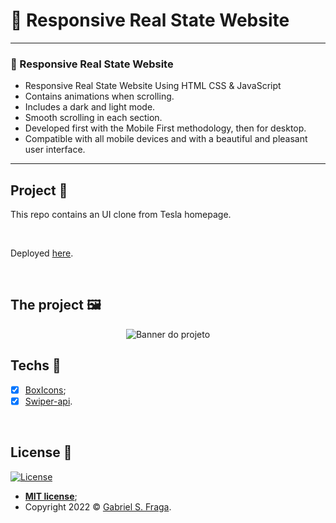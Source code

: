 # 🏡 Responsive Real State Website
---
### 🏡 Responsive Real State Website

- Responsive Real State Website Using HTML CSS & JavaScript
- Contains animations when scrolling.
- Includes a dark and light mode.
- Smooth scrolling in each section.
- Developed first with the Mobile First methodology, then for desktop.
- Compatible with all mobile devices and with a beautiful and pleasant user interface.

---

## Project :star2:

This repo contains an UI clone from Tesla homepage.

<br>

Deployed [here](https://holux-website.netlify.app/).

<br>

## The project 🖼️

<p align="center">
  <img src="https://imgur.com/kKlBKP6.png" alt="Banner do projeto"/>
</p>

## Techs :rocket:
- [x] [BoxIcons](https://boxicons.com/);
- [x] [Swiper-api](https://swiperjs.com/swiper-api).

<br>


## License :memo:

[![License](http://img.shields.io/:license-mit-green.svg?style=flat-square)](http://badges.mit-license.org)

- **[MIT license](https://github.com/GabrielFraga962/Website_Design_Using_HTML_CSS_JavaScript/blob/main/LICENSE)**;
- Copyright 2022 © <a href="https://github.com/GabrielFraga962" target="_blank">Gabriel S. Fraga</a>.

